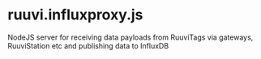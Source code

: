 # ruuvi.influxproxy.js
NodeJS server for receiving data payloads from RuuviTags via gateways, RuuviStation etc and publishing data to InfluxDB
